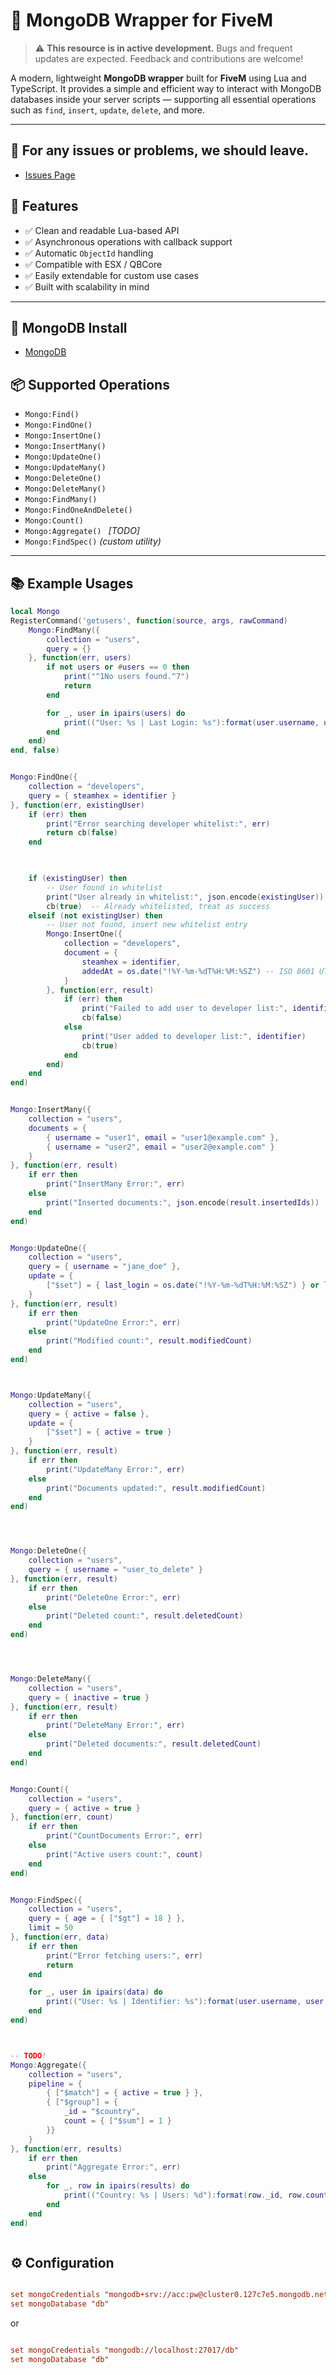 # 🍋 MongoDB Wrapper for FiveM

> ⚠️ **This resource is in active development.** Bugs and frequent updates are expected. Feedback and contributions are welcome!

A modern, lightweight **MongoDB wrapper** built for **FiveM** using Lua and TypeScript. It provides a simple and efficient way to interact with MongoDB databases inside your server scripts — supporting all essential operations such as `find`, `insert`, `update`, `delete`, and more.

---

## 🤔 For any issues or problems, we should leave.

- [Issues Page](https://github.com/NoCapScripts-FiveM/fivemongo/issues)

## 🚀 Features

- ✅ Clean and readable Lua-based API  
- ✅ Asynchronous operations with callback support  
- ✅ Automatic `ObjectId` handling  
- ✅ Compatible with ESX / QBCore  
- ✅ Easily extendable for custom use cases  
- ✅ Built with scalability in mind  

---


## 🍋 MongoDB Install

-  [MongoDB](https://www.mongodb.com/docs/manual/administration/install-community/#std-label-install-mdb-community-edition)

## 📦 Supported Operations

- `Mongo:Find()`  
- `Mongo:FindOne()`  
- `Mongo:InsertOne()`  
- `Mongo:InsertMany()`  
- `Mongo:UpdateOne()`  
- `Mongo:UpdateMany()`  
- `Mongo:DeleteOne()`  
- `Mongo:DeleteMany()`  
- `Mongo:FindMany()`  
- `Mongo:FindOneAndDelete()`  
- `Mongo:Count()`  
- `Mongo:Aggregate() `  *[TODO]*
- `Mongo:FindSpec()` *(custom utility)*

---

## 📚 Example Usages



```lua
local Mongo
RegisterCommand('getusers', function(source, args, rawCommand)
    Mongo:FindMany({
        collection = "users",
        query = {}
    }, function(err, users)
        if not users or #users == 0 then
            print("^1No users found.^7")
            return
        end

        for _, user in ipairs(users) do
            print(("User: %s | Last Login: %s"):format(user.username, user.last_login or "Never"))
        end
    end)
end, false)


Mongo:FindOne({
    collection = "developers",
    query = { steamhex = identifier }
}, function(err, existingUser)
    if (err) then
        print("Error searching developer whitelist:", err)
        return cb(false)
    end

   

    if (existingUser) then
        -- User found in whitelist
        print("User already in whitelist:", json.encode(existingUser))
        cb(true)  -- Already whitelisted, treat as success
    elseif (not existingUser) then
        -- User not found, insert new whitelist entry
        Mongo:InsertOne({
            collection = "developers",
            document = {
                steamhex = identifier,
                addedAt = os.date("!%Y-%m-%dT%H:%M:%SZ") -- ISO 8601 UTC timestamp
            }
        }, function(err, result)
            if (err) then
                print("Failed to add user to developer list:", identifier, err)
                cb(false)
            else
                print("User added to developer list:", identifier)
                cb(true)
            end
        end)
    end
end)


Mongo:InsertMany({
    collection = "users",
    documents = {
        { username = "user1", email = "user1@example.com" },
        { username = "user2", email = "user2@example.com" }
    }
}, function(err, result)
    if err then
        print("InsertMany Error:", err)
    else
        print("Inserted documents:", json.encode(result.insertedIds))
    end
end)


Mongo:UpdateOne({
    collection = "users",
    query = { username = "jane_doe" },
    update = {
        ["$set"] = { last_login = os.date("!%Y-%m-%dT%H:%M:%SZ") } or last_login = os.date("!%Y-%m-%dT%H:%M:%SZ") 
    }
}, function(err, result)
    if err then
        print("UpdateOne Error:", err)
    else
        print("Modified count:", result.modifiedCount)
    end
end)



Mongo:UpdateMany({
    collection = "users",
    query = { active = false },
    update = {
        ["$set"] = { active = true }
    }
}, function(err, result)
    if err then
        print("UpdateMany Error:", err)
    else
        print("Documents updated:", result.modifiedCount)
    end
end)




Mongo:DeleteOne({
    collection = "users",
    query = { username = "user_to_delete" }
}, function(err, result)
    if err then
        print("DeleteOne Error:", err)
    else
        print("Deleted count:", result.deletedCount)
    end
end)




Mongo:DeleteMany({
    collection = "users",
    query = { inactive = true }
}, function(err, result)
    if err then
        print("DeleteMany Error:", err)
    else
        print("Deleted documents:", result.deletedCount)
    end
end)


Mongo:Count({
    collection = "users",
    query = { active = true }
}, function(err, count)
    if err then
        print("CountDocuments Error:", err)
    else
        print("Active users count:", count)
    end
end)


Mongo:FindSpec({
    collection = "users",
    query = { age = { ["$gt"] = 18 } },
    limit = 50
}, function(err, data)
    if err then
        print("Error fetching users:", err)
        return
    end

    for _, user in ipairs(data) do
        print(("User: %s | Identifier: %s"):format(user.username, user.identifier))
    end
end)



-- TODO!
Mongo:Aggregate({
    collection = "users",
    pipeline = {
        { ["$match"] = { active = true } },
        { ["$group"] = {
            _id = "$country",
            count = { ["$sum"] = 1 }
        }}
    }
}, function(err, results)
    if err then
        print("Aggregate Error:", err)
    else
        for _, row in ipairs(results) do
            print(("Country: %s | Users: %d"):format(row._id, row.count))
        end
    end
end)



```


## ⚙️ Configuration


```cfg

set mongoCredentials "mongodb+srv://acc:pw@cluster0.127c7e5.mongodb.net/db"
set mongoDatabase "db"

```


or 



```cfg

set mongoCredentials "mongodb://localhost:27017/db"
set mongoDatabase "db"

```





